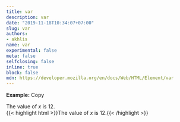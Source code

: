 ```yaml
---
title: var
description: var
date: "2019-11-18T10:34:07+07:00"
slug: var
authors:
- akhlis
name: var
experimental: false
meta: false
selfclosing: false
inline: true
block: false
mdn: https://developer.mozilla.org/en/docs/Web/HTML/Element/var
---
```


<div id="var-example-0" class="example">
  <p class="example-label">
    <strong>Example:</strong>
    <a class="example-clipboard" data-tooltip="Click to copy code" data-clipboard-target="#var-example-0-code">Copy</a>
  </p>
  <article class="example-preview">
    <div class="example-output">The value of <var>x</var> is 12.</div>
    <div id="var-example-0-code" class="example-code">{{< highlight html >}}The value of <var>x</var> is
      12.{{< /highlight >}}</div>
  </article>
</div>